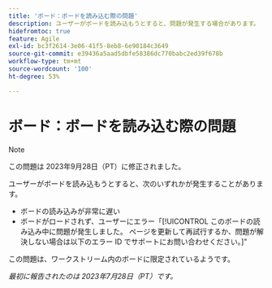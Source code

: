 ```yaml
---
title: 'ボード：ボードを読み込む際の問題'
description: ユーザーがボードを読み込もうとすると、問題が発生する場合があります。
hidefromtoc: true
feature: Agile
exl-id: bc3f2614-3e06-41f5-8eb8-6e90184c3649
source-git-commit: e39436a5aad5dbfe58386dc770babc2ed39f678b
workflow-type: tm+mt
source-wordcount: '100'
ht-degree: 53%

---
```


# ボード：ボードを読み込む際の問題

>[!NOTE]
>
>この問題は 2023年9月28日（PT）に修正されました。

ユーザーがボードを読み込もうとすると、次のいずれかが発生することがあります。

* ボードの読み込みが非常に遅い
* ボードがロードされず、ユーザーにエラー「[!UICONTROL このボードの読み込み中に問題が発生しました。 ページを更新して再試行するか、問題が解決しない場合は以下のエラー ID でサポートにお問い合わせください。]&quot;

この問題は、ワークストリーム内のボードに限定されているようです。

_最初に報告されたのは 2023年7月28日（PT）です。_
